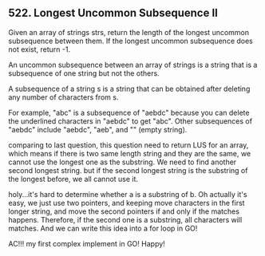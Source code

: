 ## 522. Longest Uncommon Subsequence II

Given an array of strings strs, return the length of the longest uncommon subsequence between them. If the longest uncommon subsequence does not exist, return -1.

An uncommon subsequence between an array of strings is a string that is a subsequence of one string but not the others.

A subsequence of a string s is a string that can be obtained after deleting any number of characters from s.

For example, "abc" is a subsequence of "aebdc" because you can delete the underlined characters in "aebdc" to get "abc". Other subsequences of "aebdc" include "aebdc", "aeb", and "" (empty string).

comparing to last question, this question need to return LUS for an array, which means if there is two same length string and they are the same, we cannot use the longest one as the substring. We need to find another second longest string. but if the second longest string is the substring of the longest before, we all cannot use it. 

holy...it's hard to determine whether a is a substring of b. Oh actually it's easy, we just use two pointers, and keeping move characters in the first longer string, and move the second pointers if and only if the matches happens. Therefore, if the second one is a substring, all characters will matches. And we can write this idea into a for loop in GO!

AC!!! my first complex implement in GO! Happy!
